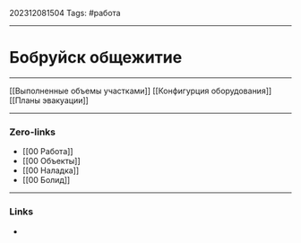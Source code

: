 202312081504
Tags: #работа 

---
# Бобруйск общежитие	
--------
[[Выполненные объемы участками]]
[[Конфигурция оборудования]]
[[Планы эвакуации]]


---
### Zero-links

- [[00 Работа]]
- [[00 Объекты]]
- [[00 Наладка]]
- [[00 Болид]]
---
### Links

-